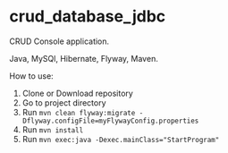 # crud_database_jdbc

CRUD Console application.

Java, MySQl, Hibernate, Flyway, Maven.

How to use:

1. Clone or Download repository
2. Go to project directory
3. Run `mvn clean flyway:migrate -Dflyway.configFile=myFlywayConfig.properties`
4. Run `mvn install`
5. Run `mvn exec:java -Dexec.mainClass="StartProgram"`
